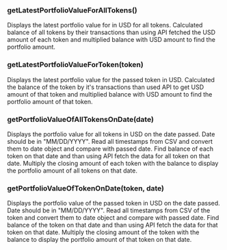 ### getLatestPortfolioValueForAllTokens()

Displays the latest portfolio value for in USD for all tokens. Calculated balance of all tokens by their transactions than using API fetched the USD amount of each token and multiplied balance with USD amount to find the portfolio amount.

### getLatestPortfolioValueForToken(token)

Displays the latest portfolio value for the passed token in USD. Calculated the balance of the token by it's transactions than used API to get USD amount of that token and multiplied balance with USD amount to find the portfolio amount of that token.

### getPortfolioValueOfAllTokensOnDate(date)

Displays the portfolio value for all tokens in USD on the date passed. Date should be in "MM/DD/YYYY". Read all timestamps from CSV and convert them to date object and compare with passed date. Find balance of each token on that date and than using API fetch the data for all token on that date. Multiply the closing amount of each token with the balance to display the portfolio amount of all tokens on that date.

### getPortfolioValueOfTokenOnDate(token, date)

Displays the portfolio value of the passed token in USD on the date passed. Date should be in "MM/DD/YYYY". Read all timestamps from CSV of the token and convert them to date object and compare with passed date. Find balance of the token on that date and than using API fetch the data for that token on that date. Multiply the closing amount of the token with the balance to display the portfolio amount of that token on that date.
